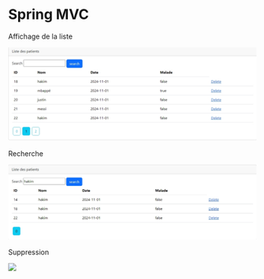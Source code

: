 <h1>Spring MVC</h1>
<p>Affichage de la liste</p>
<img src="./src/images/pic1.jpeg" />
<p>Recherche</p>
<img src="./src/images/pic2.jpeg" />
<p>Suppression</p>
<img src="./src/images/pic3.jpeg" />